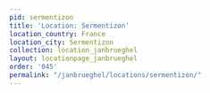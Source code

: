 ```yaml
---
pid: sermentizon
title: 'Location: Sermentizon'
location_country: France
location_city: Sermentizon
collection: location_janbrueghel
layout: locationpage_janbrueghel
order: '045'
permalink: "/janbrueghel/locations/sermentizon/"
---
```

